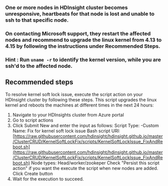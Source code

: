 ### One or more nodes in HDInsight cluster becomes unresponsive, heartbeats for that node is lost and unable to ssh to that specific node. 
### On contacting Microsoft support, they restart the affected nodes and recommend to upgrade the linux kernel from 4.13 to 4.15 by following the instructions under Recommended Steps.

### Hint : Run ```uname -r``` to identify the kernel version, while you are ssh'd to the affected node. 

## **Recommended steps**
To resolve kernel soft lock issue, execute the script action on your HDInsight cluster by following these steps. This script upgrades the linux kernel and reboots the machines at different times in the next 24 hours:
1. Navigate to your HDInsights cluster from Azure portal
2. Go to script actions
3. Click Submit New and enter the input as follows:
	Script Type: -Custom
	Name: Fix for kernel soft lock issue
	Bash script URI: [https://raw.githubusercontent.com/hdinsight/hdinsight.github.io/master/ClusterCRUD/KernelSoftLockFix/scripts/KernelSoftLockIssue_FixAndReboot.sh](https://raw.githubusercontent.com/hdinsight/hdinsight.github.io/master/ClusterCRUD/KernelSoftLockFix/scripts/KernelSoftLockIssue_FixAndReboot.sh)
	Node types: Head/worker/zookeper
	Check "Persist this script action" if you want the execute the script when new nodes are added.
	Click Create button
4. Wait for the execution to succeed.

